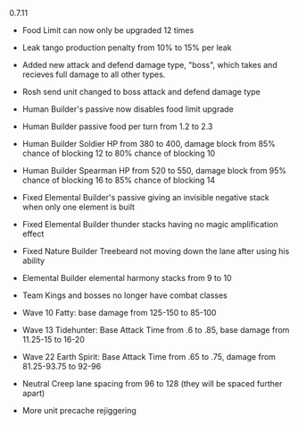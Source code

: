 0.7.11

- Food Limit can now only be upgraded 12 times

- Leak tango production penalty from 10% to 15% per leak

- Added new attack and defend damage type, "boss", which takes and recieves full damage to all other types.

- Rosh send unit changed to boss attack and defend damage type

- Human Builder's passive now disables food limit upgrade

- Human Builder passive food per turn from 1.2 to 2.3

- Human Builder Soldier HP from 380 to 400, damage block from 85% chance of blocking 12 to 80% chance of blocking 10

- Human Builder Spearman HP from 520 to 550, damage block from 95% chance of blocking 16 to 85% chance of blocking 14

- Fixed Elemental Builder's passive giving an invisible negative stack when only one element is built

- Fixed Elemental Builder thunder stacks having no magic amplification effect

- Fixed Nature Builder Treebeard not moving down the lane after using his ability

- Elemental Builder elemental harmony stacks from 9 to 10

- Team Kings and bosses no longer have combat classes

- Wave 10 Fatty: base damage from 125-150 to 85-100

- Wave 13 Tidehunter: Base Attack Time from .6 to .85, base damage from 11.25-15 to 16-20

- Wave 22 Earth Spirit: Base Attack Time from .65 to .75, damage from 81.25-93.75 to 92-96

- Neutral Creep lane spacing from 96 to 128 (they will be spaced further apart)

- More unit precache rejiggering
